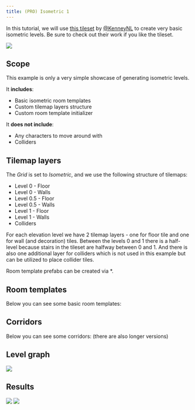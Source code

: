 ```yaml
---
title: (PRO) Isometric 1
---
```


In this tutorial, we will use [this tileset](https://www.kenney.nl/assets/isometric-prototype-tiles) by [@KenneyNL](https://twitter.com/KenneyNL) to create very basic isometric levels. Be sure to check out their work if you like the tileset. 

<Image src="2d/examples/isometric1/result1.png" caption="Example result" />

## Scope

This example is only a very simple showcase of generating isometric levels.

It **includes**:

- Basic isometric room templates
- Custom tilemap layers structure
- Custom room template initializer

It **does not include**:

- Any characters to move around with
- Colliders

## Tilemap layers

The *Grid* is set to *Isometric*, and we use the following structure of tilemaps:

- Level 0 - Floor
- Level 0 - Walls
- Level 0.5 - Floor
- Level 0.5 - Walls
- Level 1 - Floor
- Level 1 - Walls
- Colliders

For each elevation level we have 2 tilemap layers - one for floor tile and one for wall (and decoration) tiles. Between the levels 0 and 1 there is a half-level because stairs in the tileset are halfway between 0 and 1. And there is also one additional layer for colliders which is not used in this example but can be utilized to place collider tiles.

Room template prefabs can be created via <Path path="2d:Examples/Isometric 1/Room template" />*.

## Room templates

Below you can see some basic room templates:

<Gallery cols={2} fixedHeight>
    <GalleryImage src="2d/examples/isometric1/room1.png" caption="Basic room" />
    <GalleryImage src="2d/examples/isometric1/room2.png" caption="Basic room" />
    <GalleryImage src="2d/examples/isometric1/room3.png" caption="Basic room" />
    <GalleryImage src="2d/examples/isometric1/room5.png" caption="Basic room" />
</Gallery>

## Corridors

Below you can see some corridors: (there are also longer versions)

<Gallery cols={2} fixedHeight>
    <GalleryImage src="2d/examples/isometric1/corridor1short.png" caption="Short corridor" />
    <GalleryImage src="2d/examples/isometric1/corridor2short.png" caption="Short corridor" />
</Gallery>


## Level graph

<Image src="2d/examples/isometric1/level_graph.png" caption="Level graph" />

## Results

<Image src="2d/examples/isometric1/result2.png" caption="Example result" />
<Image src="2d/examples/isometric1/result3.png" caption="Example result" />